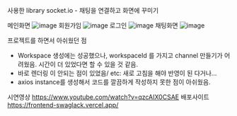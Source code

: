 사용한 library
socket.io - 채팅을 연결하고 화면에 꾸미기

메인화면
![image](https://github.com/swaglack/frontend/assets/115998794/296c8192-e805-4492-96c4-053a8a9346be)
회원가임
![image](https://github.com/swaglack/frontend/assets/115998794/9b10d52a-1678-42cd-baf0-c5bba08d11d7)
로그인
![image](https://github.com/swaglack/frontend/assets/115998794/bdc61e01-46f8-4c89-afbb-ccdaa6c963a0)
채팅화면
![image](https://github.com/swaglack/frontend/assets/115998794/88c45294-cd3a-4ba0-9f73-f3e188cf59cc)

프로젝트를 하면서 아쉬웠던 점 
- Workspace 생성에는 성공했으나, workspaceId 를 가지고 channel 만들기가 어려웠음. 시간이 더 있었다면 할 수 있을 것 같음.
- 바로 렌더링 이 안되는 점이 있었음/ etc: 새로 고침을 해야 반영이 된 다거나…
- axios instance를 생성해서 코드를 깔끔하게 작성하지 못한 점이 아쉬웠음.

시연영상 
https://www.youtube.com/watch?v=qzcAIX0CSAE
배포사이트
https://frontend-swaglack.vercel.app/
